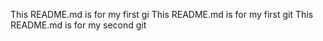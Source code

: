 This README.md is for my first gi
This README.md is for my first git 
This README.md is for my second git
